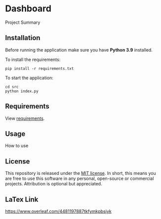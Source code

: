 # Dashboard
Project Summary

## Installation
Before running the application make sure you have **Python 3.9** installed.

To install the requirements:
```
pip install -r requirements.txt
```
To start the application:
```
cd src
python index.py
```

## Requirements
View [requirements](requirements.txt).

## Usage
How to use

## License

This repository is released under the [MIT license](https://opensource.org/licenses/MIT). In short, this means you are free to use this software in any personal, open-source or commercial projects. Attribution is optional but appreciated.

## LaTex Link
https://www.overleaf.com/4481197887tkfymkpbsjyk

